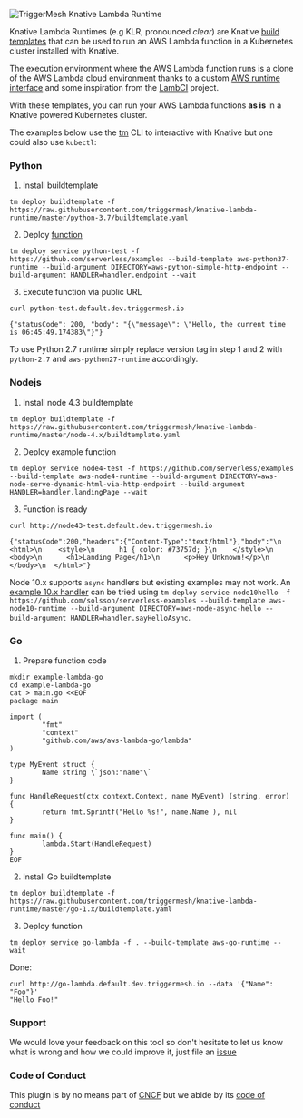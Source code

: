 ![TriggerMesh Knative Lambda Runtime](./triggermeshklr.png "TriggerMesh Knative Lambda Runtime")

Knative Lambda Runtimes (e.g KLR, pronounced _clear_) are Knative [build templates](https://github.com/knative/build-templates) that can be used to run an AWS Lambda function in a Kubernetes cluster installed with Knative.

The execution environment where the AWS Lambda function runs is a clone of the AWS Lambda cloud environment thanks to a custom [AWS runtime interface](https://github.com/triggermesh/aws-custom-runtime) and some inspiration from the [LambCI](https://github.com/lambci/docker-lambda) project.

With these templates, you can run your AWS Lambda functions **as is** in a Knative powered Kubernetes cluster.

The examples below use the [tm](https://github.com/triggermesh/tm) CLI to interactive with Knative but one could also use `kubectl`:

### Python

1. Install buildtemplate

```
tm deploy buildtemplate -f https://raw.githubusercontent.com/triggermesh/knative-lambda-runtime/master/python-3.7/buildtemplate.yaml
```

2. Deploy [function](https://github.com/serverless/examples/tree/master/aws-python-simple-http-endpoint)

```
tm deploy service python-test -f https://github.com/serverless/examples --build-template aws-python37-runtime --build-argument DIRECTORY=aws-python-simple-http-endpoint --build-argument HANDLER=handler.endpoint --wait
```

3. Execute function via public URL

```
curl python-test.default.dev.triggermesh.io

{"statusCode": 200, "body": "{\"message\": \"Hello, the current time is 06:45:49.174383\"}"}
```


To use Python 2.7 runtime simply replace version tag in step 1 and 2 with `python-2.7` and `aws-python27-runtime` accordingly.


### Nodejs

1. Install node 4.3 buildtemplate

```
tm deploy buildtemplate -f https://raw.githubusercontent.com/triggermesh/knative-lambda-runtime/master/node-4.x/buildtemplate.yaml
```

2. Deploy example function

```
tm deploy service node4-test -f https://github.com/serverless/examples --build-template aws-node4-runtime --build-argument DIRECTORY=aws-node-serve-dynamic-html-via-http-endpoint --build-argument HANDLER=handler.landingPage --wait
```

3. Function is ready

```
curl http://node43-test.default.dev.triggermesh.io

{"statusCode":200,"headers":{"Content-Type":"text/html"},"body":"\n  <html>\n    <style>\n      h1 { color: #73757d; }\n    </style>\n    <body>\n      <h1>Landing Page</h1>\n      <p>Hey Unknown!</p>\n    </body>\n  </html>"}
```

Node 10.x supports `async` handlers but existing examples may not work.
An [example 10.x handler](https://github.com/solsson/serverless-examples/tree/master/aws-node-async-hello) can be tried using
`tm deploy service node10hello -f https://github.com/solsson/serverless-examples --build-template aws-node10-runtime --build-argument DIRECTORY=aws-node-async-hello --build-argument HANDLER=handler.sayHelloAsync`.

### Go

1. Prepare function code

```
mkdir example-lambda-go
cd example-lambda-go
cat > main.go <<EOF
package main

import (
        "fmt"
        "context"
        "github.com/aws/aws-lambda-go/lambda"
)

type MyEvent struct {
        Name string \`json:"name"\`
}

func HandleRequest(ctx context.Context, name MyEvent) (string, error) {
        return fmt.Sprintf("Hello %s!", name.Name ), nil
}

func main() {
        lambda.Start(HandleRequest)
}
EOF
```

2. Install Go buildtemplate

```
tm deploy buildtemplate -f https://raw.githubusercontent.com/triggermesh/knative-lambda-runtime/master/go-1.x/buildtemplate.yaml
```

3. Deploy function

```
tm deploy service go-lambda -f . --build-template aws-go-runtime --wait
```

Done:

```
curl http://go-lambda.default.dev.triggermesh.io --data '{"Name": "Foo"}'
"Hello Foo!"
```

### Support

We would love your feedback on this tool so don't hesitate to let us know what is wrong and how we could improve it, just file an [issue](https://github.com/triggermesh/knative-lambda-runtime/issues/new)

### Code of Conduct

This plugin is by no means part of [CNCF](https://www.cncf.io/) but we abide by its [code of conduct](https://github.com/cncf/foundation/blob/master/code-of-conduct.md)
